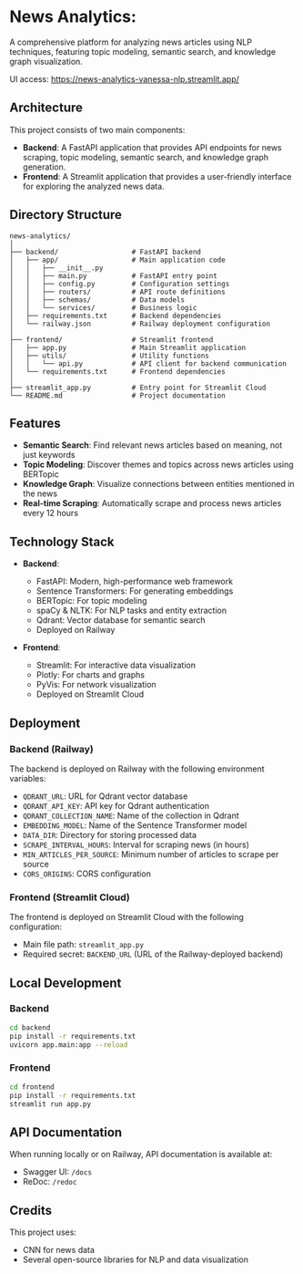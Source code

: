 

# News Analytics: 

A comprehensive platform for analyzing news articles using NLP techniques, featuring topic modeling, semantic search, and knowledge graph visualization.

UI access: https://news-analytics-vanessa-nlp.streamlit.app/

## Architecture

This project consists of two main components:

- **Backend**: A FastAPI application that provides API endpoints for news scraping, topic modeling, semantic search, and knowledge graph generation.
- **Frontend**: A Streamlit application that provides a user-friendly interface for exploring the analyzed news data.

## Directory Structure

```
news-analytics/
│
├── backend/                  # FastAPI backend
│   ├── app/                  # Main application code
│   │   ├── __init__.py
│   │   ├── main.py           # FastAPI entry point
│   │   ├── config.py         # Configuration settings
│   │   ├── routers/          # API route definitions
│   │   ├── schemas/          # Data models
│   │   └── services/         # Business logic
│   ├── requirements.txt      # Backend dependencies
│   └── railway.json          # Railway deployment configuration
│
├── frontend/                 # Streamlit frontend
│   ├── app.py                # Main Streamlit application
│   ├── utils/                # Utility functions
│   │   └── api.py            # API client for backend communication
│   └── requirements.txt      # Frontend dependencies
│
├── streamlit_app.py          # Entry point for Streamlit Cloud
└── README.md                 # Project documentation
```

## Features

- **Semantic Search**: Find relevant news articles based on meaning, not just keywords
- **Topic Modeling**: Discover themes and topics across news articles using BERTopic
- **Knowledge Graph**: Visualize connections between entities mentioned in the news
- **Real-time Scraping**: Automatically scrape and process news articles every 12 hours

## Technology Stack

- **Backend**:
  - FastAPI: Modern, high-performance web framework
  - Sentence Transformers: For generating embeddings
  - BERTopic: For topic modeling
  - spaCy & NLTK: For NLP tasks and entity extraction
  - Qdrant: Vector database for semantic search
  - Deployed on Railway

- **Frontend**:
  - Streamlit: For interactive data visualization
  - Plotly: For charts and graphs
  - PyVis: For network visualization
  - Deployed on Streamlit Cloud

## Deployment

### Backend (Railway)

The backend is deployed on Railway with the following environment variables:

- `QDRANT_URL`: URL for Qdrant vector database
- `QDRANT_API_KEY`: API key for Qdrant authentication
- `QDRANT_COLLECTION_NAME`: Name of the collection in Qdrant
- `EMBEDDING_MODEL`: Name of the Sentence Transformer model
- `DATA_DIR`: Directory for storing processed data
- `SCRAPE_INTERVAL_HOURS`: Interval for scraping news (in hours)
- `MIN_ARTICLES_PER_SOURCE`: Minimum number of articles to scrape per source
- `CORS_ORIGINS`: CORS configuration

### Frontend (Streamlit Cloud)

The frontend is deployed on Streamlit Cloud with the following configuration:

- Main file path: `streamlit_app.py`
- Required secret: `BACKEND_URL` (URL of the Railway-deployed backend)

## Local Development

### Backend

```bash
cd backend
pip install -r requirements.txt
uvicorn app.main:app --reload
```

### Frontend

```bash
cd frontend
pip install -r requirements.txt
streamlit run app.py
```

## API Documentation

When running locally or on Railway, API documentation is available at:

- Swagger UI: `/docs`
- ReDoc: `/redoc`

## Credits

This project uses:
- CNN for news data
- Several open-source libraries for NLP and data visualization
